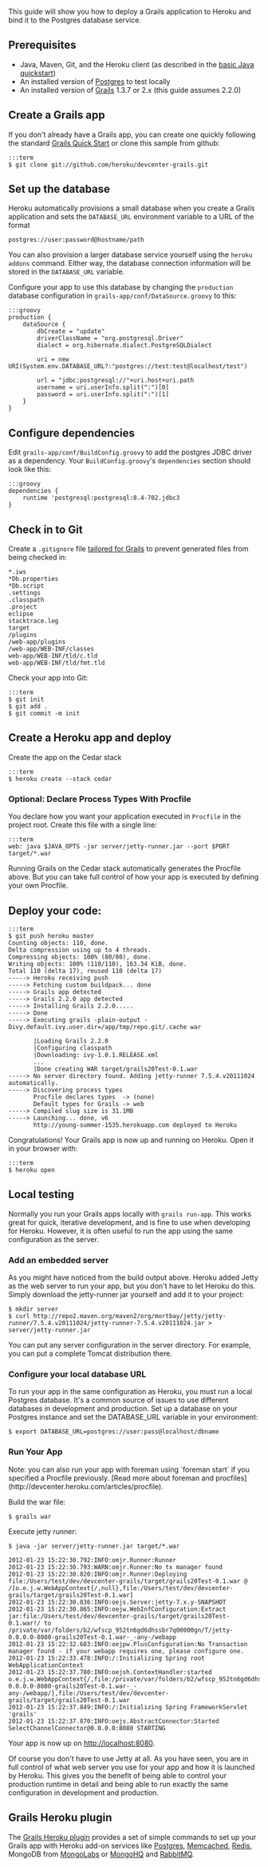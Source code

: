 This guide will show you how to deploy a Grails application to Heroku and bind it to the Postgres database service.

## Prerequisites

* Java, Maven, Git, and the Heroku client (as described in the [basic Java quickstart](/java))
* An installed version of [Postgres](http://www.postgresql.org/) to test locally
* An installed version of [Grails](http://grails.org/Installation) 1.3.7 or 2.x (this guide assumes 2.2.0)

## Create a Grails app

If you don't already have a Grails app, you can create one quickly following the standard [Grails Quick Start](http://grails.org/Quick+Start) or clone this sample from github:

    :::term
    $ git clone git://github.com/heroku/devcenter-grails.git
    
## Set up the database

Heroku automatically provisions a small database when you create a Grails application and sets the `DATABASE_URL` environment variable to a URL of the format

    postgres://user:password@hostname/path

You can also provision a larger database service yourself using the `heroku addons` command. Either way, the database connection information will be stored in the `DATABASE_URL` variable.

Configure your app to use this database by changing the `production` database configuration in `grails-app/conf/DataSource.groovy` to this:

    :::groovy
    production {
        dataSource {
            dbCreate = "update"
            driverClassName = "org.postgresql.Driver"
            dialect = org.hibernate.dialect.PostgreSQLDialect
        
            uri = new URI(System.env.DATABASE_URL?:"postgres://test:test@localhost/test")

            url = "jdbc:postgresql://"+uri.host+uri.path
            username = uri.userInfo.split(":")[0]
            password = uri.userInfo.split(":")[1]
        }
    }

## Configure dependencies

Edit `grails-app/conf/BuildConfig.groovy` to add the postgres JDBC driver as a dependency. Your `BuildConfig.groovy`'s `dependencies` section should look like this:

    :::groovy
    dependencies {
        runtime 'postgresql:postgresql:8.4-702.jdbc3
    }


## Check in to Git
Create a `.gitignore` file [tailored for Grails](https://github.com/github/gitignore/blob/master/Grails.gitignore) to prevent generated files from being checked in:

    *.iws
    *Db.properties
    *Db.script
    .settings
    .classpath
    .project
    eclipse
    stacktrace.log
    target
    /plugins
    /web-app/plugins
    /web-app/WEB-INF/classes
    web-app/WEB-INF/tld/c.tld
    web-app/WEB-INF/tld/fmt.tld

Check your app into Git:

    :::term
    $ git init
    $ git add .
    $ git commit -m init

## Create a Heroku app and deploy

Create the app on the Cedar stack

    :::term
    $ heroku create --stack cedar

### Optional: Declare Process Types With Procfile

You declare how you want your application executed in `Procfile` in the project root. Create this file with a single line:

    :::term
    web: java $JAVA_OPTS -jar server/jetty-runner.jar --port $PORT target/*.war

Running Grails on the Cedar stack automatically generates the Procfile above. But you can take full control of how your app is executed by defining your own Procfile.

## Deploy your code:

    :::term
    $ git push heroku master
    Counting objects: 110, done.
    Delta compression using up to 4 threads.
    Compressing objects: 100% (80/80), done.
    Writing objects: 100% (110/110), 163.34 KiB, done.
    Total 110 (delta 17), reused 110 (delta 17)
    -----> Heroku receiving push
    -----> Fetching custom buildpack... done
    -----> Grails app detected
    -----> Grails 2.2.0 app detected
    -----> Installing Grails 2.2.0.....
    -----> Done
    -----> Executing grails -plain-output -Divy.default.ivy.user.dir=/app/tmp/repo.git/.cache war
       
           |Loading Grails 2.2.0
           |Configuring classpath
           |Downloading: ivy-1.0.1.RELEASE.xml
           ...
           |Done creating WAR target/grails20Test-0.1.war
    -----> No server directory found. Adding jetty-runner 7.5.4.v20111024 automatically.
    -----> Discovering process types
           Procfile declares types  -> (none)
           Default types for Grails -> web
    -----> Compiled slug size is 31.1MB
    -----> Launching... done, v6
           http://young-summer-1535.herokuapp.com deployed to Heroku

Congratulations! Your Grails app is now up and running on Heroku. Open it in your browser with:

    :::term  
    $ heroku open

## Local testing

Normally you run your Grails apps locally with `grails run-app`. This works great for quick, iterative development, and is fine to use when developing for Heroku. However, it is often useful to run the app using the same configuration as the server. 

### Add an embedded server

As you might have noticed from the build output above. Heroku added Jetty as the web server to run your app, but you don't have to let Heroku do this. Simply download the jetty-runner jar yourself and add it to your project:

    $ mkdir server
    $ curl http://repo2.maven.org/maven2/org/mortbay/jetty/jetty-runner/7.5.4.v20111024/jetty-runner-7.5.4.v20111024.jar > server/jetty-runner.jar

You can put any server configuration in the server directory. For example, you can put a complete Tomcat distribution there.

### Configure your local database URL

To run your app in the same configuration as Heroku, you must run a local Postgres database. It's a common source of issues to use different databases in development and production. Set up a database on your Postgres instance and set the DATABASE_URL variable in your environment:

    $ export DATABASE_URL=postgres://user:pass@localhost/dbname

### Run Your App

<div class="callout" markdown="1">
Note: you can also run your app with foreman using `foreman start` if you specified a Procfile previously. [Read more about foreman and procfiles](http://devcenter.heroku.com/articles/procfile).
</div>

Build the war file:

    $ grails war

Execute jetty runner:

    $ java -jar server/jetty-runner.jar target/*.war

    2012-01-23 15:22:30.792:INFO:omjr.Runner:Runner
    2012-01-23 15:22:30.793:WARN:omjr.Runner:No tx manager found
    2012-01-23 15:22:30.820:INFO:omjr.Runner:Deploying file:/Users/test/dev/devcenter-grails/target/grails20Test-0.1.war @ /[o.e.j.w.WebAppContext{/,null},file:/Users/test/dev/devcenter-grails/target/grails20Test-0.1.war]
    2012-01-23 15:22:30.836:INFO:oejs.Server:jetty-7.x.y-SNAPSHOT
    2012-01-23 15:22:30.865:INFO:oejw.WebInfConfiguration:Extract jar:file:/Users/test/dev/devcenter-grails/target/grails20Test-0.1.war!/ to /private/var/folders/b2/wfscp_952tn6gd6dhssbr7q00000gn/T/jetty-0.0.0.0-8080-grails20Test-0.1.war-_-any-/webapp
    2012-01-23 15:22:32.683:INFO:oejpw.PlusConfiguration:No Transaction manager found - if your webapp requires one, please configure one.
    2012-01-23 15:22:33.478:INFO:/:Initializing Spring root WebApplicationContext
    2012-01-23 15:22:37.780:INFO:oejsh.ContextHandler:started o.e.j.w.WebAppContext{/,file:/private/var/folders/b2/wfscp_952tn6gd6dhssbr7q00000gn/T/jetty-0.0.0.0-8080-grails20Test-0.1.war-_-any-/webapp/},file:/Users/test/dev/devcenter-grails/target/grails20Test-0.1.war
    2012-01-23 15:22:37.849:INFO:/:Initializing Spring FrameworkServlet 'grails'
    2012-01-23 15:22:37.870:INFO:oejs.AbstractConnector:Started SelectChannelConnector@0.0.0.0:8080 STARTING

Your app is now up on <http://localhost:8080>.

Of course you don't have to use Jetty at all. As you have seen, you are in full control of what web server you use for your app and how it is launched by Heroku. This gives you the benefit of being able to control your production runtime in detail and being able to run exactly the same configuration in development and production.

## Grails Heroku plugin

The [Grails Heroku plugin](http://grails.org/plugin/heroku) provides a set of simple commands to set up your Grails app with Heroku add-on services like [Postgres](https://addons.heroku.com/heroku-postgresql), [Memcached](https://addons.heroku.com/memcache), [Redis](https://addons.heroku.com/redistogo), MongoDB from [MongoLabs](https://addons.heroku.com/mongolab) or [MongoHQ](https://addons.heroku.com/mongohq) and [RabbitMQ](https://addons.heroku.com/rabbitmq).

